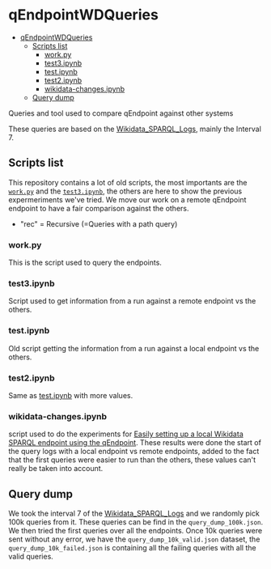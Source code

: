 # qEndpointWDQueries

- [qEndpointWDQueries](#qendpointwdqueries)
  - [Scripts list](#scripts-list)
    - [work.py](#workpy)
    - [test3.ipynb](#test3ipynb)
    - [test.ipynb](#testipynb)
    - [test2.ipynb](#test2ipynb)
    - [wikidata-changes.ipynb](#wikidata-changesipynb)
  - [Query dump](#query-dump)

Queries and tool used to compare qEndpoint against other systems

These queries are based on the [Wikidata_SPARQL_Logs](https://iccl.inf.tu-dresden.de/web/Wikidata_SPARQL_Logs/en), mainly the Interval 7.

## Scripts list

This repository contains a lot of old scripts, the most importants are the [`work.py`](#workpy) and the [`test3.ipynb`](#test3ipynb), the others are here to show the previous expermeriments we've tried. We move our work on a remote qEndpoint endpoint to have a fair comparison against the others.

- "rec" = Recursive (=Queries with a path query)

### work.py

This is the script used to query the endpoints.

### test3.ipynb

Script used to get information from a run against a remote endpoint vs the others.

### test.ipynb

Old script getting the information from a run against a local endpoint vs the others.

### test2.ipynb

Same as [test.ipynb](#testipynb) with more values.

### wikidata-changes.ipynb

script used to do the experiments for [Easily setting up a local Wikidata SPARQL endpoint using the qEndpoint](https://ceur-ws.org/Vol-3262/paper10.pdf). These results were done the start of the query logs with a local endpoint vs remote endpoints, added to the fact that the first queries were easier to run than the others, these values can't really be taken into account.

## Query dump

We took the interval 7 of the [Wikidata_SPARQL_Logs](https://iccl.inf.tu-dresden.de/web/Wikidata_SPARQL_Logs/en) and we randomly pick 100k queries from it. These queries can be find in the `query_dump_100k.json`. We then tried the first queries over all the endpoints. Once 10k queries were sent without any error, we have the `query_dump_10k_valid.json` dataset, the `query_dump_10k_failed.json` is containing all the failing queries with all the valid queries.
